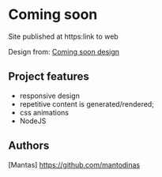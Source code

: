 # Coming soon

Site published at https:link to web

Design from: [Coming soon design](https://cdn.discordapp.com/attachments/648536139677958156/651479019476221953/coming-soon-wide.png)

## Project features

- responsive design
- repetitive content is generated/rendered;
- css animations
- NodeJS

## Authors

[Mantas] https://github.com/mantodinas